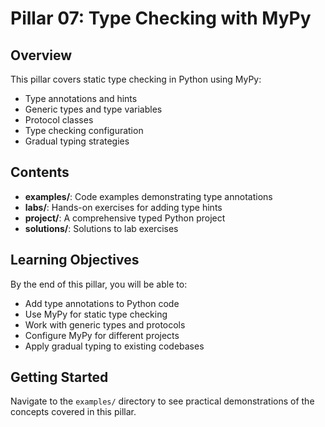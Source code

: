 # Pillar 07: Type Checking with MyPy

## Overview

This pillar covers static type checking in Python using MyPy:
- Type annotations and hints
- Generic types and type variables
- Protocol classes
- Type checking configuration
- Gradual typing strategies

## Contents

- **examples/**: Code examples demonstrating type annotations
- **labs/**: Hands-on exercises for adding type hints
- **project/**: A comprehensive typed Python project
- **solutions/**: Solutions to lab exercises

## Learning Objectives

By the end of this pillar, you will be able to:
- Add type annotations to Python code
- Use MyPy for static type checking
- Work with generic types and protocols
- Configure MyPy for different projects
- Apply gradual typing to existing codebases

## Getting Started

Navigate to the `examples/` directory to see practical demonstrations of the concepts covered in this pillar.

